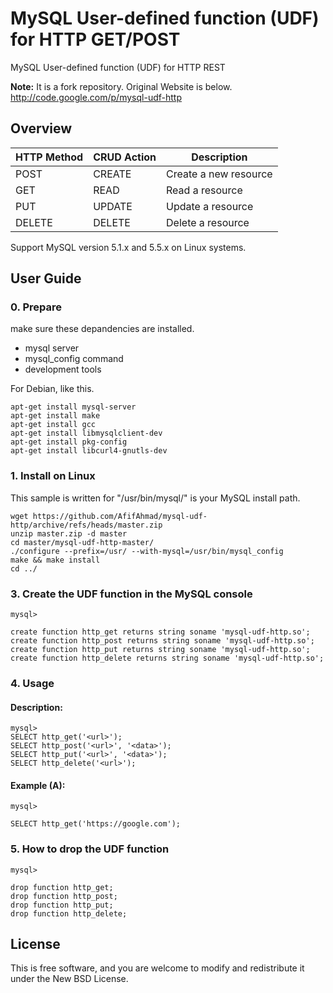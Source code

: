 MySQL User-defined function (UDF) for HTTP GET/POST
==========

MySQL User-defined function (UDF) for HTTP REST

**Note:** It is a fork repository. Original Website is below.  
http://code.google.com/p/mysql-udf-http

## Overview

| HTTP Method | CRUD Action |      Description       |
|-------------|-------------|------------------------|
| POST        |  CREATE     |  Create a new resource |
| GET         |  READ       |  Read a resource       |
| PUT         |  UPDATE     |  Update a resource     |
| DELETE      |  DELETE     |  Delete a resource     |

Support MySQL version 5.1.x and 5.5.x on Linux systems.

## User Guide

### 0. Prepare

make sure these depandencies are installed.

* mysql server
* mysql_config command
* development tools

For Debian, like this.

```
apt-get install mysql-server
apt-get install make
apt-get install gcc
apt-get install libmysqlclient-dev
apt-get install pkg-config
apt-get install libcurl4-gnutls-dev
```

### 1. Install on Linux

This sample is written for "/usr/bin/mysql/" is your MySQL install path.

```
wget https://github.com/AfifAhmad/mysql-udf-http/archive/refs/heads/master.zip
unzip master.zip -d master
cd master/mysql-udf-http-master/
./configure --prefix=/usr/ --with-mysql=/usr/bin/mysql_config
make && make install
cd ../
```

### 3. Create the UDF function in the MySQL console

```
mysql>

create function http_get returns string soname 'mysql-udf-http.so';
create function http_post returns string soname 'mysql-udf-http.so';
create function http_put returns string soname 'mysql-udf-http.so';
create function http_delete returns string soname 'mysql-udf-http.so';
```

### 4. Usage

#### Description:

```
mysql>
SELECT http_get('<url>');
SELECT http_post('<url>', '<data>');
SELECT http_put('<url>', '<data>');
SELECT http_delete('<url>');
```

#### Example (A):

```
mysql>

SELECT http_get('https://google.com');
```

### 5. How to drop the UDF function

```
mysql>

drop function http_get;
drop function http_post;
drop function http_put;
drop function http_delete;
```



## License

This is free software, and you are welcome to modify and redistribute it under the New BSD License.
